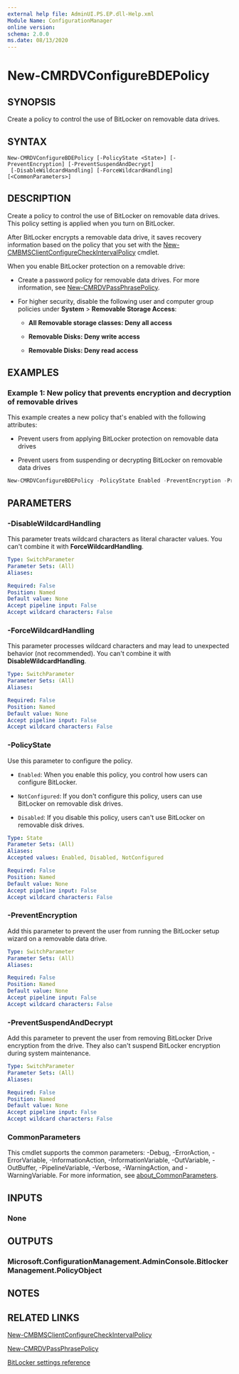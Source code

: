 ```yaml
---
external help file: AdminUI.PS.EP.dll-Help.xml
Module Name: ConfigurationManager
online version:
schema: 2.0.0
ms.date: 08/13/2020
---
```


# New-CMRDVConfigureBDEPolicy

## SYNOPSIS

Create a policy to control the use of BitLocker on removable data drives.

## SYNTAX

```
New-CMRDVConfigureBDEPolicy [-PolicyState <State>] [-PreventEncryption] [-PreventSuspendAndDecrypt]
 [-DisableWildcardHandling] [-ForceWildcardHandling] [<CommonParameters>]
```

## DESCRIPTION

Create a policy to control the use of BitLocker on removable data drives. This policy setting is applied when you turn on BitLocker.​

After BitLocker encrypts a removable data drive, it saves recovery information based on the policy that you set with the [New-CMBMSClientConfigureCheckIntervalPolicy](New-CMBMSClientConfigureCheckIntervalPolicy.md) cmdlet.

When you enable BitLocker protection on a removable drive:

- Create a password policy for removable data drives. For more information, see [New-CMRDVPassPhrasePolicy](New-CMRDVPassPhrasePolicy.md).

- For higher security, disable the following user and computer group policies under **System** > **Removable Storage Access**:

  - **All Removable storage classes: Deny all access**

  - **Removable Disks: Deny write access**

  - **Removable Disks: Deny read access**

## EXAMPLES

### Example 1: New policy that prevents encryption and decryption of removable drives

This example creates a new policy that's enabled with the following attributes:

- Prevent users from applying BitLocker protection on removable data drives

- Prevent users from suspending or decrypting BitLocker on removable data drives

```powershell
New-CMRDVConfigureBDEPolicy -PolicyState Enabled -PreventEncryption -PreventSuspendAndDecrypt​
```

## PARAMETERS

### -DisableWildcardHandling

This parameter treats wildcard characters as literal character values. You can't combine it with **ForceWildcardHandling**.

```yaml
Type: SwitchParameter
Parameter Sets: (All)
Aliases:

Required: False
Position: Named
Default value: None
Accept pipeline input: False
Accept wildcard characters: False
```

### -ForceWildcardHandling

This parameter processes wildcard characters and may lead to unexpected behavior (not recommended). You can't combine it with **DisableWildcardHandling**.

```yaml
Type: SwitchParameter
Parameter Sets: (All)
Aliases:

Required: False
Position: Named
Default value: None
Accept pipeline input: False
Accept wildcard characters: False
```

### -PolicyState

Use this parameter to configure the policy.

- `Enabled`: When you enable this policy, you control how users can configure BitLocker.

- `NotConfigured`: If you don't configure this policy, users can use BitLocker on removable disk drives.​

- `Disabled`: If you disable this policy, users can't use BitLocker on removable disk drives.​

```yaml
Type: State
Parameter Sets: (All)
Aliases:
Accepted values: Enabled, Disabled, NotConfigured

Required: False
Position: Named
Default value: None
Accept pipeline input: False
Accept wildcard characters: False
```

### -PreventEncryption

Add this parameter to prevent the user from running the BitLocker setup wizard on a removable data drive.

```yaml
Type: SwitchParameter
Parameter Sets: (All)
Aliases:

Required: False
Position: Named
Default value: None
Accept pipeline input: False
Accept wildcard characters: False
```

### -PreventSuspendAndDecrypt

Add this parameter to prevent the user from removing BitLocker Drive encryption from the drive. They also can't suspend BitLocker encryption during system maintenance.

```yaml
Type: SwitchParameter
Parameter Sets: (All)
Aliases:

Required: False
Position: Named
Default value: None
Accept pipeline input: False
Accept wildcard characters: False
```

### CommonParameters

This cmdlet supports the common parameters: -Debug, -ErrorAction, -ErrorVariable, -InformationAction, -InformationVariable, -OutVariable, -OutBuffer, -PipelineVariable, -Verbose, -WarningAction, and -WarningVariable. For more information, see [about_CommonParameters](http://go.microsoft.com/fwlink/?LinkID=113216).

## INPUTS

### None

## OUTPUTS

### Microsoft.ConfigurationManagement.AdminConsole.BitlockerManagement.PolicyObject

## NOTES

## RELATED LINKS

[New-CMBMSClientConfigureCheckIntervalPolicy](New-CMBMSClientConfigureCheckIntervalPolicy.md)

[New-CMRDVPassPhrasePolicy](New-CMRDVPassPhrasePolicy.md)

[BitLocker settings reference](https://docs.microsoft.com/mem/configmgr/protect/tech-ref/bitlocker/settings#removable-data-drive-encryption)
